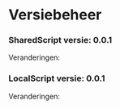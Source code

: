# Versiebeheer
### SharedScript versie: 0.0.1
Veranderingen:
### LocalScript versie: 0.0.1
Veranderingen:
